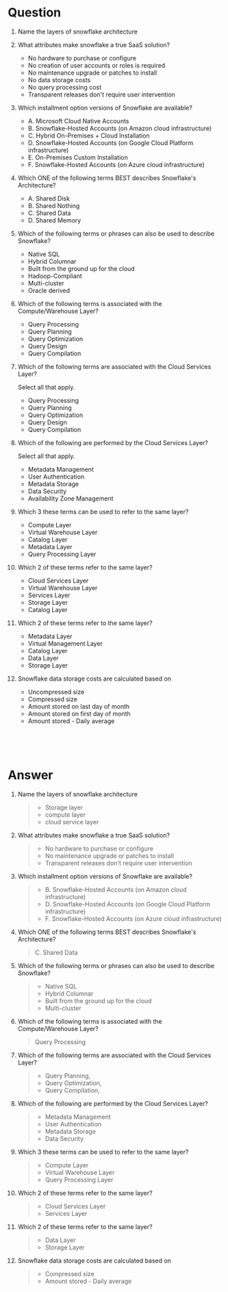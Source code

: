 # Question

1. Name the layers of snowflake architecture

2. What attributes make snowflake a true SaaS solution?

   - No hardware to purchase or configure
   - No creation of user accounts or roles is required
   - No maintenance upgrade or patches to install
   - No data storage costs
   - No query processing cost
   - Transparent releases don't require user intervention

3. Which installment option versions of Snowflake are available?

   - A. Microsoft Cloud Native Accounts
   - B. Snowflake-Hosted Accounts (on Amazon cloud infrastructure)
   - C. Hybrid On-Premises + Cloud Installation
   - D. Snowflake-Hosted Accounts (on Google Cloud Platform infrastructure)
   - E. On-Premises Custom Installation
   - F. Snowflake-Hosted Accounts (on Azure cloud infrastructure)

4. Which ONE of the following terms BEST describes Snowflake's Architecture?

   - A. Shared Disk
   - B. Shared Nothing
   - C. Shared Data
   - D. Shared Memory

5. Which of the following terms or phrases can also be used to describe Snowflake?

   - Native SQL
   - Hybrid Columnar
   - Built from the ground up for the cloud
   - Hadoop-Compliant
   - Multi-cluster
   - Oracle derived

6. Which of the following terms is associated with the Compute/Warehouse Layer?

   - Query Processing
   - Query Planning
   - Query Optimization
   - Query Design
   - Query Compilation

7. Which of the following terms are associated with the Cloud Services Layer?

   Select all that apply.

   - Query Processing
   - Query Planning
   - Query Optimization
   - Query Design
   - Query Compilation

8. Which of the following are performed by the Cloud Services Layer?

   Select all that apply.

   - Metadata Management
   - User Authentication
   - Metadata Storage
   - Data Security
   - Availability Zone Management

9. Which 3 these terms can be used to refer to the same layer?

   - Compute Layer
   - Virtual Warehouse Layer
   - Catalog Layer
   - Metadata Layer
   - Query Processing Layer

10. Which 2 of these terms refer to the same layer?

    - Cloud Services Layer
    - Virtual Warehouse Layer
    - Services Layer
    - Storage Layer
    - Catalog Layer

11. Which 2 of these terms refer to the same layer?

    - Metadata Layer
    - Virtual Management Layer
    - Catalog Layer
    - Data Layer
    - Storage Layer

12. Snowflake data storage costs are calculated based on

    - Uncompressed size
    - Compressed size
    - Amount stored on last day of month
    - Amount stored on first day of month
    - Amount stored - Daily average

&nbsp;

&nbsp;

# Answer

1. Name the layers of snowflake architecture

   > - Storage layer
   > - compute layer
   > - cloud service layer

2. What attributes make snowflake a true SaaS solution?

   > - No hardware to purchase or configure
   > - No maintenance upgrade or patches to install
   > - Transparent releases don't require user intervention

3. Which installment option versions of Snowflake are available?

   > - B. Snowflake-Hosted Accounts (on Amazon cloud infrastructure)
   > - D. Snowflake-Hosted Accounts (on Google Cloud Platform infrastructure)
   > - F. Snowflake-Hosted Accounts (on Azure cloud infrastructure)

4. Which ONE of the following terms BEST describes Snowflake's Architecture?

   > C. Shared Data

5. Which of the following terms or phrases can also be used to describe Snowflake?

   > - Native SQL
   > - Hybrid Columnar
   > - Built from the ground up for the cloud
   > - Multi-cluster

6. Which of the following terms is associated with the Compute/Warehouse Layer?

   > Query Processing

7. Which of the following terms are associated with the Cloud Services Layer?

   > - Query Planning,
   > - Query Optimization,
   > - Query Compilation,

8. Which of the following are performed by the Cloud Services Layer?

   > - Metadata Management
   > - User Authentication
   > - Metadata Storage
   > - Data Security

9. Which 3 these terms can be used to refer to the same layer?

   > - Compute Layer
   > - Virtual Warehouse Layer
   > - Query Processing Layer

10. Which 2 of these terms refer to the same layer?

    > - Cloud Services Layer
    > - Services Layer

11. Which 2 of these terms refer to the same layer?

    > - Data Layer
    > - Storage Layer

12. Snowflake data storage costs are calculated based on

    > - Compressed size
    > - Amount stored - Daily average
